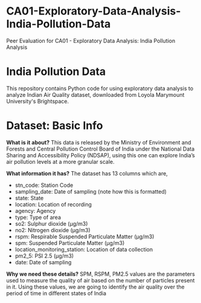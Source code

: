 # CA01-Exploratory-Data-Analysis-India-Pollution-Data

Peer Evaluation for CA01 - Exploratory Data Analysis: India Pollution Analysis

# India Pollution Data 
This repository contains Python code for using exploratory data analysis to analyze Indian Air Quality dataset, downloaded from Loyola Marymount University's Brightspace. 

# Dataset: Basic Info

**What is it about?**
This data is released by the Ministry of Environment and Forests and Central Pollution 
Control Board of India under the National Data Sharing and Accessibility Policy 
(NDSAP), using this one can explore India’s air pollution levels at a more granular scale. 


**What information it has?**
The dataset has 13 columns which are, 
- stn_code: Station Code 
- sampling_date: Date of sampling (note how this is formatted) 
- state: State 
- location: Location of recording 
- agency: Agency 
- type: Type of area 
- so2: Sulphur dioxide (μg/m3) 
- no2: Nitrogen dioxide (μg/m3) 
- rspm: Respirable Suspended Particulate Matter (μg/m3) 
- spm: Suspended Particulate Matter (μg/m3) 
- location_monitoring_station: Location of data collection 
- pm2_5: PSI 2.5 (μg/m3) 
- date: Date of sampling 

**Why we need these details?**
SPM, RSPM, PM2.5 values are the parameters used to measure the quality of air based 
on the number of particles present in it. Using these values, we are going to identify the 
air quality over the period of time in different states of India
